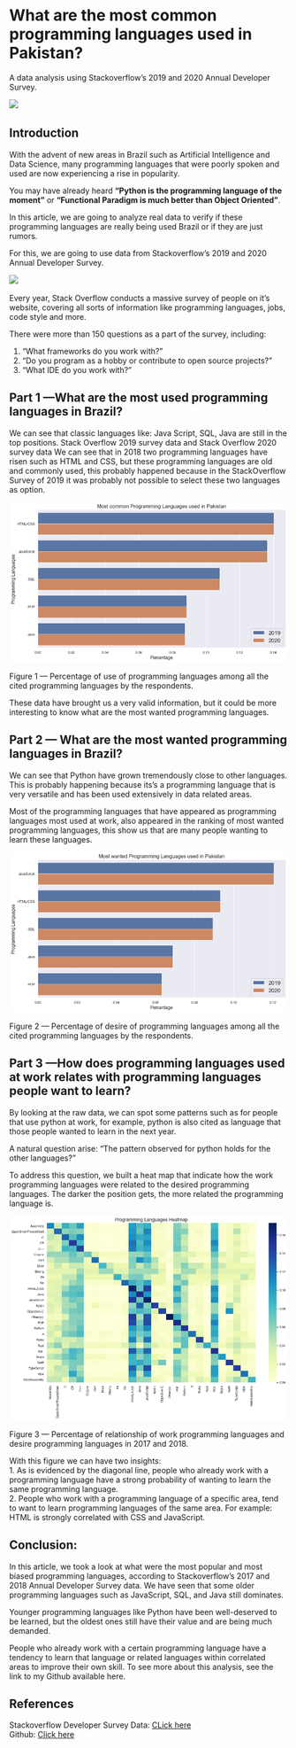 <h1> What are the most common programming languages used in Pakistan?</h1>

<p>A data analysis using Stackoverflow’s 2019 and 2020 Annual Developer Survey.</p>
<img src = "https://miro.medium.com/max/10000/1*HLGtY6O2vUHqIyEbWdmBgA.jpeg">

<h2>Introduction</h2>
<p>With the advent of new areas in Brazil such as Artificial Intelligence and Data Science, many programming languages that were poorly spoken and used are now experiencing a rise in popularity.</p>
<p>You may have already heard <b>“Python is the programming language of the moment”</b> or <b>“Functional Paradigm is much better than Object Oriented”</b>.</p>
<p>In this article, we are going to analyze real data to verify if these programming languages are really being used Brazil or if they are just rumors.</p>
<p>For this, we are going to use data from Stackoverflow’s 2019 and 2020 Annual Developer Survey.</p>

<img src = "https://ispeakcode.com/blog/wp-content/uploads/2018/07/stackoverflow-1.png">

<p>Every year, Stack Overflow conducts a massive survey of people on it’s website, covering all sorts of information like programming languages, jobs, code style and more.</p>
<p>There were more than 150 questions as a part of the survey, including:</p>
<ol>
<li>“What frameworks do you work with?”</li>
<li>“Do you program as a hobby or contribute to open source projects?”</li>
<li>“What IDE do you work with?”</li>
</ol>
<h2>Part 1 —What are the most used programming languages in Brazil?</h2>
<p>We can see that classic languages like: Java Script, SQL, Java are still in the top positions. Stack Overflow 2019 survey data and Stack Overflow 2020 survey data
We can see that in 2018 two programming languages ​​have risen such as HTML and CSS, but these programming languages ​​are old and commonly used, this probably happened because in the StackOverflow Survey of 2019 it was probably not possible to select these two languages as option.</p>
  
<img src = "https://github.com/iyasin-ceng/Write-Blog-Post/blob/master/1.png">

Figure 1 — Percentage of use of programming languages among all the cited programming languages by the respondents.

<p>These data have brought us a very valid information, but it could be more interesting to know what are the most wanted programming languages.</p>

<h2>Part 2 — What are the most wanted programming languages in Brazil?</h2>
<p>We can see that Python have grown tremendously close to other languages. This is probably happening because its’s a programming language that is very versatile and has been used extensively in data related areas.</p>
<p>Most of the programming languages ​​that have appeared as programming languages ​​most used at work, also appeared in the ranking of most wanted programming languages, this show us that are many people wanting to learn these languages.</p>

<img src = "https://github.com/iyasin-ceng/Write-Blog-Post/blob/master/2.png">

Figure 2 — Percentage of desire of programming languages among all the cited programming languages by the respondents.

<h2>Part 3 —How does programming languages used at work relates with programming languages people want to learn?</h2>
<p>By looking at the raw data, we can spot some patterns such as for people that use python at work, for example, python is also cited as language that those people wanted to learn in the next year.</p>
A natural question arise:
“The pattern observed for python holds for the other languages?”
  
<p>To address this question, we built a heat map that indicate how the work programming languages ​​were related to the desired programming languages. The darker the position gets, the more related the programming language is.</p>

<img src = "https://github.com/iyasin-ceng/Write-Blog-Post/blob/master/3.png">

Figure 3 — Percentage of relationship of work programming languages and desire programming languages ​​in 2017 and 2018.

<p>With this figure we can have two insights:<br>
1. As is evidenced by the diagonal line, people who already work with a programming language have a strong probability of wanting to learn the same programming language.<br>
2. People who work with a programming language of a specific area, tend to want to learn programming languages ​​of the same area. For example: HTML is strongly correlated with CSS and JavaScript.</p>

<h2>Conclusion:</h2>
<p>In this article, we took a look at what were the most popular and most biased programming languages, according to Stackoverflow’s 2017 and 2018 Annual Developer Survey data.
We have seen that some older programming languages such as JavaScript, SQL, and Java still dominates.</p>
<p>Younger programming languages ​​like Python have been well-deserved to be learned, but the oldest ones still have their value and are being much demanded.</p>
<p>People who already work with a certain programming language have a tendency to learn that language or related languages within correlated areas to improve their own skill.
To see more about this analysis, see the link to my Github available here.</p>
  
<h2>References</h2>
Stackoverflow Developer Survey Data: <a href = "https://insights.stackoverflow.com/survey">CLick here</a> </br>
Github: <a href = "https://github.com/iyasin-ceng/Write-Blog-Post https://github.com">Click here</a>
